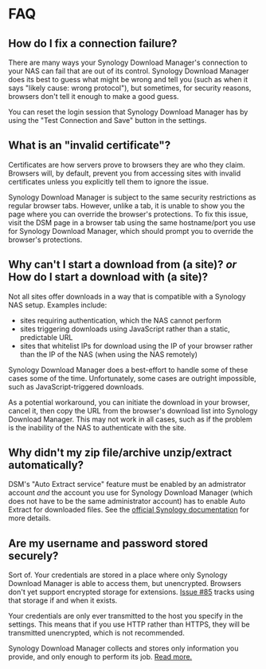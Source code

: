 # FAQ

## How do I fix a connection failure?

There are many ways your Synology Download Manager's connection to your NAS can fail that are out of its control. Synology Download Manager does its best to guess what might be wrong and tell you (such as when it says "likely cause: wrong protocol"), but sometimes, for security reasons, browsers don't tell it enough to make a good guess.

You can reset the login session that Synology Download Manager has by using the "Test Connection and Save" button in the settings.

## What is an "invalid certificate"?

Certificates are how servers prove to browsers they are who they claim. Browsers will, by default, prevent you from accessing sites with invalid certificates unless you explicitly tell them to ignore the issue.

Synology Download Manager is subject to the same security restrictions as regular browser tabs. However, unlike a tab, it is unable to show you the page where you can override the browser's protections. To fix this issue, visit the DSM page in a browser tab using the same hostname/port you use for Synology Download Manager, which should prompt you to override the browser's protections.

## Why can't I start a download from (a site)? _or_ How do I start a download with (a site)?

Not all sites offer downloads in a way that is compatible with a Synology NAS setup. Examples include:

- sites requiring authentication, which the NAS cannot perform
- sites triggering downloads using JavaScript rather than a static, predictable URL
- sites that whitelist IPs for download using the IP of your browser rather than the IP of the NAS (when using the NAS remotely)

Synology Download Manager does a best-effort to handle some of these cases some of the time. Unfortunately, some cases are outright impossible, such as JavaScript-triggered downloads.

As a potential workaround, you can initiate the download in your browser, cancel it, then copy the URL from the browser's download list into Synology Download Manager. This may not work in all cases, such as if the problem is the inability of the NAS to authenticate with the site.

## Why didn't my zip file/archive unzip/extract automatically?

DSM's "Auto Extract service" feature must be enabled by an admistrator account _and_ the account you use for Synology Download Manager (which does not have to be the same administrator account) has to enable Auto Extract for downloaded files. See the [official Synology documentation](https://www.synology.com/en-global/knowledgebase/DSM/help/DownloadStation/auto_unzip) for more details.

## Are my username and password stored securely?

Sort of. Your credentials are stored in a place where only Synology Download Manager is able to access them, but unencrypted. Browsers don't yet support encrypted storage for extensions. [Issue #85](https://github.com/seansfkelley/synology-download-manager/issues/85) tracks using that storage if and when it exists.

Your credentials are only ever transmitted to the host you specify in the settings. This means that if you use HTTP rather than HTTPS, they will be transmitted unencrypted, which is not recommended.

Synology Download Manager collects and stores only information you provide, and only enough to perform its job. [Read more.](./PRIVACY.md)
